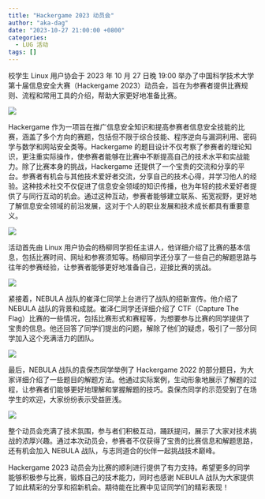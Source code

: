 ```yaml
---
title: "Hackergame 2023 动员会"
author: "aka-dag"
date: "2023-10-27 21:00:00 +0800"
categories:
  - LUG 活动
tags: []
---
```


校学生 Linux 用户协会于 2023 年 10 月 27 日晚 19:00 举办了中国科学技术大学第十届信息安全大赛（Hackergame 2023）动员会，旨在为参赛者提供比赛规则、流程和常用工具的介绍，帮助大家更好地准备比赛。

![](https://ftp.lug.ustc.edu.cn/%E6%B4%BB%E5%8A%A8/2023.10.27_Hackergame%E5%8A%A8%E5%91%98%E4%BC%9A/photo/hg-%E6%A8%AA%E5%B9%85.png)

Hackergame 作为一项旨在推广信息安全知识和提高参赛者信息安全技能的比赛，涵盖了多个方向的赛题，包括但不限于综合技能、程序逆向与漏洞利用、密码学与数学和网站安全类等。Hackergame 的题目设计不仅考察了参赛者的理论知识，更注重实际操作，使参赛者能够在比赛中不断提高自己的技术水平和实战能力。除了比赛本身的挑战，Hackergame 还提供了一个宝贵的交流和分享的平台。参赛者有机会与其他技术爱好者交流，分享自己的技术心得，并学习他人的经验。这种技术社交不仅促进了信息安全领域的知识传播，也为年轻的技术爱好者提供了与同行互动的机会。通过这种互动，参赛者能够建立联系、拓宽视野，更好地了解信息安全领域的前沿发展，这对于个人的职业发展和技术成长都具有重要意义。

![](https://ftp.lug.ustc.edu.cn/%E6%B4%BB%E5%8A%A8/2023.10.27_Hackergame%E5%8A%A8%E5%91%98%E4%BC%9A/photo/2.png)

活动首先由 Linux 用户协会的杨柳同学担任主讲人，他详细介绍了比赛的基本信息，包括比赛时间、网址和参赛须知等。杨柳同学还分享了一些自己的解题思路与往年的参赛经验，让参赛者能够更好地准备自己，迎接比赛的挑战。

![](https://ftp.lug.ustc.edu.cn/%E6%B4%BB%E5%8A%A8/2023.10.27_Hackergame%E5%8A%A8%E5%91%98%E4%BC%9A/photo/1.png)

紧接着，NEBULA 战队的崔泽仁同学上台进行了战队的招新宣传。他介绍了 NEBULA 战队的背景和成就。崔泽仁同学还详细介绍了 CTF（Capture The Flag）比赛的一些情况，包括比赛形式和赛程等，为想要参与比赛的同学提供了宝贵的信息。他还回答了同学们提出的问题，解除了他们的疑虑，吸引了一部分同学加入这个充满活力的团队。

![](https://ftp.lug.ustc.edu.cn/%E6%B4%BB%E5%8A%A8/2023.10.27_Hackergame%E5%8A%A8%E5%91%98%E4%BC%9A/photo/3.png)

最后，NEBULA 战队的袁保杰同学举例了 Hackergame 2022 的部分题目，为大家详细介绍了一些题目的解题方法。他通过实际案例，生动形象地展示了解题的过程，让参赛者们能够更好地理解和掌握解题的技巧。袁保杰同学的示范受到了在场学生的欢迎，大家纷纷表示受益匪浅。

![](https://ftp.lug.ustc.edu.cn/%E6%B4%BB%E5%8A%A8/2023.10.27_Hackergame%E5%8A%A8%E5%91%98%E4%BC%9A/photo/4.jpg)

整个动员会充满了技术氛围，参与者们积极互动，踊跃提问，展示了大家对技术挑战的浓厚兴趣。通过本次动员会，参赛者不仅获得了宝贵的比赛信息和解题思路，还有机会加入 NEBULA 战队，与志同道合的伙伴一起挑战技术巅峰。

Hackergame 2023 动员会为比赛的顺利进行提供了有力支持。希望更多的同学能够积极参与比赛，锻炼自己的技术能力，同时也感谢 NEBULA 战队为大家提供了如此精彩的分享和招新机会。期待能在比赛中见证同学们的精彩表现！
